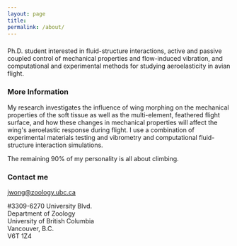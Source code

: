 ```yaml
---
layout: page
title: 
permalink: /about/
---
```

###
Ph.D. student interested in fluid-structure interactions, active and passive coupled control of mechanical properties and flow-induced vibration, and computational and experimental methods for studying aeroelasticity in avian flight.

### More Information

My research investigates the influence of wing morphing on the mechanical properties of the soft tissue as well as the multi-element, feathered flight surface, and how these changes in mechanical properties will affect the wing's aeroelastic response during flight. I use a combination of experimental materials testing and vibrometry and computational fluid-structure interaction simulations.

The remaining 90% of my personality is all about climbing. 

### Contact me

[jwong@zoology.ubc.ca](mailto:jwong@zoology.ubc.ca)

#3309-6270 University Blvd.<br/>
Department of Zoology<br/>
University of British Columbia<br/>
Vancouver, B.C.<br/>
V6T 1Z4
